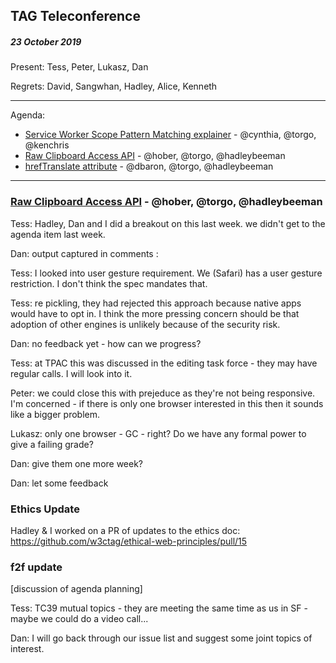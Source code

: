 ﻿## TAG Teleconference
##### 23 October 2019

Present: Tess, Peter, Lukasz, Dan

Regrets: David, Sangwhan, Hadley, Alice, Kenneth

---

Agenda:

* [Service Worker Scope Pattern Matching explainer](https://github.com/w3ctag/design-reviews/issues/417) - @cynthia, @torgo, @kenchris
* [Raw Clipboard Access API](https://github.com/w3ctag/design-reviews/issues/406) - @hober, @torgo, @hadleybeeman
* [hrefTranslate attribute](https://github.com/w3ctag/design-reviews/issues/301) - @dbaron, @torgo, @hadleybeeman


---



### [Raw Clipboard Access API](https://github.com/w3ctag/design-reviews/issues/406) - @hober, @torgo, @hadleybeeman

Tess: Hadley, Dan and I did a breakout on this last week. we didn't get to the agenda item last week. 

Dan: output  captured in comments : 

Tess: I looked into user gesture requirement.  We (Safari) has a user gesture restriction.  I don't think the spec mandates that.

Tess: re pickling, they had rejected this approach because native apps would have to opt in. I think the more pressing concern should be that adoption of other engines is unlikely because of the security risk.

Dan: no feedback yet - how can we progress?

Tess: at TPAC this was discussed in the editing task force - they may have regular calls. I will look into it.

Peter: we could close this with prejeduce as they're not being responsive. I'm concerned - if there is only one browser interested in this then it sounds like a bigger problem.

Lukasz: only one browser - GC - right?  Do we have any formal power to give a failing grade?

Dan: give them one more week?

Dan: let some feedback

### Ethics Update

Hadley & I worked on a PR of updates to the ethics doc: https://github.com/w3ctag/ethical-web-principles/pull/15

### f2f update

[discussion of agenda planning]

Tess: TC39 mutual topics - they are meeting the same time as us in SF - maybe we could do a video call...

Dan: I will go back through our issue list and suggest some joint topics of interest.

